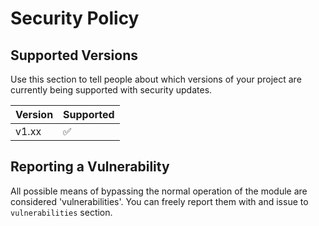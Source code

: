 # Security Policy

## Supported Versions

Use this section to tell people about which versions of your project are
currently being supported with security updates.

| Version | Supported          |
| ------- | ------------------ |
|  v1.xx  | :white_check_mark: |

## Reporting a Vulnerability

All possible means of bypassing the normal operation of the module are considered 'vulnerabilities'.
You can freely report them with and issue to `vulnerabilities` section.
